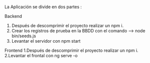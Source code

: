 # 
La Aplicación se divide en dos partes :

Backend 
1. Después de descomprimir el proyecto realizar un npm i. 
2. Crear los registros de prueba en la BBDD con el comando --> node bin/seeds.js
3. Levantar el servidor con npm start

Frontend 
1.Después de descomprimir el proyecto realizar un npm i. 
2.Levantar el frontal con ng serve -o 
